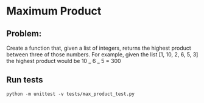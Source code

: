 # Maximum Product

## Problem:

Create a function that, given a list of integers, returns the highest product between three of those numbers. For example, given the list [1, 10, 2, 6, 5, 3] the highest product would be 10 _ 6 _ 5 = 300

## Run tests

```
python -m unittest -v tests/max_product_test.py
```
